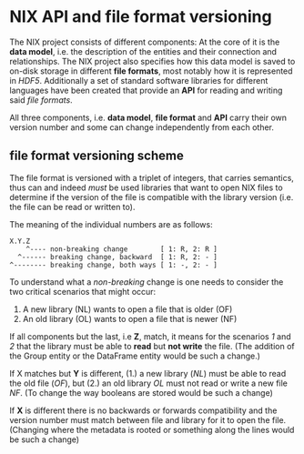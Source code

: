 # NIX API and file format versioning

The NIX project consists of different components: At the core of it
is the **data model**, i.e. the description of the entities and their
connection and relationships. The NIX project also specifies how this
data model is saved to on-disk storage in different **file formats**,
most notably how it is represented in *HDF5*. Additionally a set of
standard software libraries for different languages have been created
that provide an **API** for reading and writing said *file formats*.

All three components, i.e. **data model**, **file format** and **API**
carry their own version number and some can change independently from
each other.

## file format versioning scheme

The file format is versioned with a triplet of integers, that carries
semantics, thus can and indeed *must* be used libraries that want to
open NIX files to determine if the version of the file is compatible
with the library version (i.e. the file can be read or written to).

The meaning of the individual numbers are as follows:

```
X.Y.Z
    ^---- non-breaking change        [ 1: R, 2: R ]
  ^------ breaking change, backward  [ 1: R, 2: - ]
^-------- breaking change, both ways [ 1: -, 2: - ]
```

To understand what a *non-breaking* change is one needs to consider
the two critical scenarios that might occur:

   1. A new library (NL) wants to open a file that is older (OF)
   2. An old library (OL) wants to open a file that is newer (NF)


If all components but the last, i.e **Z**, match, it means for the
scenarios *1* and *2* that the library must be able to **read**
but **not write** the file. (The addition of the Group
entity or the DataFrame entity would be such a change.)

If X matches but **Y** is different, (1.) a new library (*NL*) must be
able to read the old file (*OF*), but (2.) an old library *OL* must not
read or write a new file *NF*. (To change the way booleans are stored
would be such a change)

If **X** is different there is no backwards or forwards compatibility and
the version number must match between file and library for it to open the
file. (Changing where the metadata is rooted or something along the lines
would be such a change)
